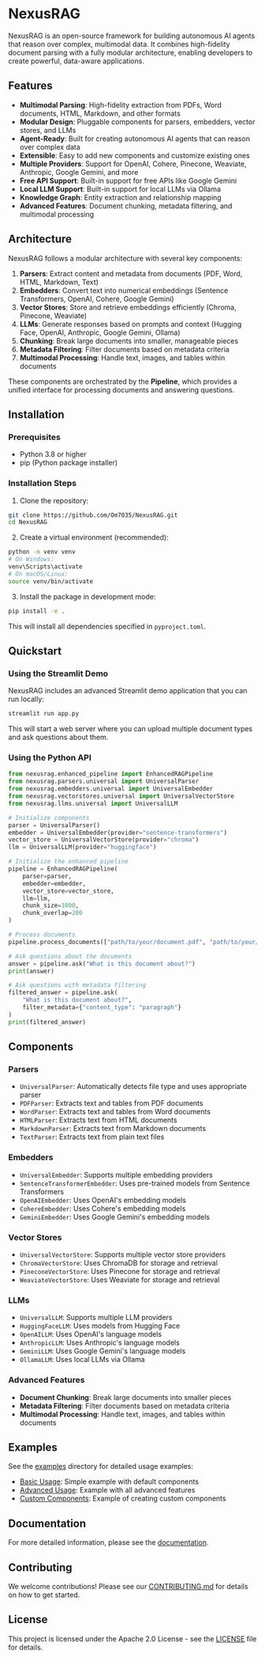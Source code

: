 # NexusRAG

NexusRAG is an open-source framework for building autonomous AI agents that reason over complex, multimodal data. It combines high-fidelity document parsing with a fully modular architecture, enabling developers to create powerful, data-aware applications.

## Features

- **Multimodal Parsing**: High-fidelity extraction from PDFs, Word documents, HTML, Markdown, and other formats
- **Modular Design**: Pluggable components for parsers, embedders, vector stores, and LLMs
- **Agent-Ready**: Built for creating autonomous AI agents that can reason over complex data
- **Extensible**: Easy to add new components and customize existing ones
- **Multiple Providers**: Support for OpenAI, Cohere, Pinecone, Weaviate, Anthropic, Google Gemini, and more
- **Free API Support**: Built-in support for free APIs like Google Gemini
- **Local LLM Support**: Built-in support for local LLMs via Ollama
- **Knowledge Graph**: Entity extraction and relationship mapping
- **Advanced Features**: Document chunking, metadata filtering, and multimodal processing

## Architecture

NexusRAG follows a modular architecture with several key components:

1. **Parsers**: Extract content and metadata from documents (PDF, Word, HTML, Markdown, Text)
2. **Embedders**: Convert text into numerical embeddings (Sentence Transformers, OpenAI, Cohere, Google Gemini)
3. **Vector Stores**: Store and retrieve embeddings efficiently (Chroma, Pinecone, Weaviate)
4. **LLMs**: Generate responses based on prompts and context (Hugging Face, OpenAI, Anthropic, Google Gemini, Ollama)
5. **Chunking**: Break large documents into smaller, manageable pieces
6. **Metadata Filtering**: Filter documents based on metadata criteria
7. **Multimodal Processing**: Handle text, images, and tables within documents

These components are orchestrated by the **Pipeline**, which provides a unified interface for processing documents and answering questions.

## Installation

### Prerequisites

- Python 3.8 or higher
- pip (Python package installer)

### Installation Steps

1. Clone the repository:

```bash
git clone https://github.com/Om7035/NexusRAG.git
cd NexusRAG
```

2. Create a virtual environment (recommended):

```bash
python -m venv venv
# On Windows:
venv\Scripts\activate
# On macOS/Linux:
source venv/bin/activate
```

3. Install the package in development mode:

```bash
pip install -e .
```

This will install all dependencies specified in `pyproject.toml`.

## Quickstart

### Using the Streamlit Demo

NexusRAG includes an advanced Streamlit demo application that you can run locally:

```bash
streamlit run app.py
```

This will start a web server where you can upload multiple document types and ask questions about them.

### Using the Python API

```python
from nexusrag.enhanced_pipeline import EnhancedRAGPipeline
from nexusrag.parsers.universal import UniversalParser
from nexusrag.embedders.universal import UniversalEmbedder
from nexusrag.vectorstores.universal import UniversalVectorStore
from nexusrag.llms.universal import UniversalLLM

# Initialize components
parser = UniversalParser()
embedder = UniversalEmbedder(provider="sentence-transformers")
vector_store = UniversalVectorStore(provider="chroma")
llm = UniversalLLM(provider="huggingface")

# Initialize the enhanced pipeline
pipeline = EnhancedRAGPipeline(
    parser=parser,
    embedder=embedder,
    vector_store=vector_store,
    llm=llm,
    chunk_size=1000,
    chunk_overlap=200
)

# Process documents
pipeline.process_documents(["path/to/your/document.pdf", "path/to/your/document.docx"])

# Ask questions about the documents
answer = pipeline.ask("What is this document about?")
print(answer)

# Ask questions with metadata filtering
filtered_answer = pipeline.ask(
    "What is this document about?",
    filter_metadata={"content_type": "paragraph"}
)
print(filtered_answer)
```

## Components

### Parsers

- `UniversalParser`: Automatically detects file type and uses appropriate parser
- `PDFParser`: Extracts text and tables from PDF documents
- `WordParser`: Extracts text and tables from Word documents
- `HTMLParser`: Extracts text from HTML documents
- `MarkdownParser`: Extracts text from Markdown documents
- `TextParser`: Extracts text from plain text files

### Embedders

- `UniversalEmbedder`: Supports multiple embedding providers
- `SentenceTransformerEmbedder`: Uses pre-trained models from Sentence Transformers
- `OpenAIEmbedder`: Uses OpenAI's embedding models
- `CohereEmbedder`: Uses Cohere's embedding models
- `GeminiEmbedder`: Uses Google Gemini's embedding models

### Vector Stores

- `UniversalVectorStore`: Supports multiple vector store providers
- `ChromaVectorStore`: Uses ChromaDB for storage and retrieval
- `PineconeVectorStore`: Uses Pinecone for storage and retrieval
- `WeaviateVectorStore`: Uses Weaviate for storage and retrieval

### LLMs

- `UniversalLLM`: Supports multiple LLM providers
- `HuggingFaceLLM`: Uses models from Hugging Face
- `OpenAILLM`: Uses OpenAI's language models
- `AnthropicLLM`: Uses Anthropic's language models
- `GeminiLLM`: Uses Google Gemini's language models
- `OllamaLLM`: Uses local LLMs via Ollama

### Advanced Features

- **Document Chunking**: Break large documents into smaller pieces
- **Metadata Filtering**: Filter documents based on metadata criteria
- **Multimodal Processing**: Handle text, images, and tables within documents

## Examples

See the [examples](examples/) directory for detailed usage examples:

- [Basic Usage](examples/basic_usage.py): Simple example with default components
- [Advanced Usage](examples/advanced_usage.py): Example with all advanced features
- [Custom Components](examples/custom_components.py): Example of creating custom components

## Documentation

For more detailed information, please see the [documentation](docs/).

## Contributing

We welcome contributions! Please see our [CONTRIBUTING.md](CONTRIBUTING.md) for details on how to get started.

## License

This project is licensed under the Apache 2.0 License - see the [LICENSE](LICENSE) file for details.
